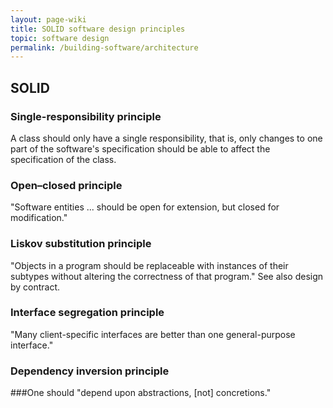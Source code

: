 ```yaml
---
layout: page-wiki
title: SOLID software design principles
topic: software design
permalink: /building-software/architecture
---
```


## SOLID

### Single-responsibility principle

A class should only have a single responsibility, that is, only changes to one part of the software's specification should be able to affect the specification of the class.

### Open–closed principle
"Software entities ... should be open for extension, but closed for modification."

### Liskov substitution principle
"Objects in a program should be replaceable with instances of their subtypes without altering the correctness of that program." See also design by contract.

### Interface segregation principle
"Many client-specific interfaces are better than one general-purpose interface."

### Dependency inversion principle

###One should "depend upon abstractions, [not] concretions."
